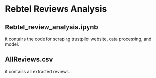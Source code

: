 # Rebtel Reviews Analysis
## Rebtel_review_analysis.ipynb
it contains the code for scraping trustpilot website, data processing, and model.
## AllReviews.csv
it contains all extracted reviews.
